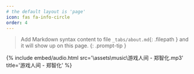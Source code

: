 ```yaml
---
# the default layout is 'page'
icon: fas fa-info-circle
order: 4
---
```


> Add Markdown syntax content to file `_tabs/about.md`{: .filepath } and it will show up on this page.
{: .prompt-tip }

{%
  include embed/audio.html
  src='\assets\music\游戏人间 - 郑智化.mp3'
  title='游戏人间 - 郑智化'
%}
